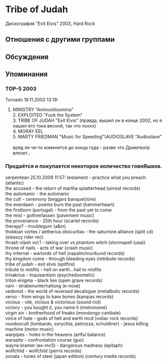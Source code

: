 # Tribe of Judah

Дискография
"Exit Elvis" 2003, Hard Rock

## Отношения с другими группами


## Обсуждения


## Упоминания

### TOP-5 2003

Tornado 18.11.2003 13:19:
1. MINISTRY "Animositisomina"<BR>2. EXPLOITED "Fuck the System"<BR>3. TRIBE OF JUDAH "Exit Elvis" (правда, вышел он в конце 2002, но я нашел его тока весной, так что поххх)<BR>4. MORAY EEL<BR>5. MARTY FRIEDMAN "Music for Speeding"\AUDIOSLAVE "Audioslave"<BR><BR>вряд ли че-то изменится до конца года - разве что Дримтеатр влезет...

### Продаётся и покупается некоторое количество говнЯшков.

serpentean 25.10.2009 11:57:
testament - practice what you preach (atlantic)<BR>the accused  - the return of martha splatterhead (unrest records)<BR>the automanic - the automanic<BR>the cult  - ceremony (beggars banquet/sire)<BR>the everdawn - poems burn the past (hammerheart)<BR>the firstborn (portugal) - from the past yet to come<BR>the mist - gottverlassen (pavement music)<BR>the provenance - 25th hour (scarlet records)<BR>therapy?  - troublegum (a&m)<BR>thokkian vortex / aetherius obscuritas  - the saturnine alliance (split cd) (sleaszy rider rec)<BR>thrash clash vol.1 - taking over vs phantom witch (stormspell (usa))<BR>throne of nails - acts of war (crash music)<BR>thy infernal - warlords of hell (napalm/moribund records)<BR>thy kingdom come - through bleeding eyes (retribute records)<BR>tribe of judah - exit elvis (spitfire)<BR>tribute to misfits - hell on earth…hail to misfits<BR>trinakrius  - inquisantism (psychedoomelic)<BR>triton enigma  - black lies (open grave records)<BR>vani - strabenunterhaltung (e-noxe)<BR>vedonist  - the world of reversed decalogue (metalbolic records)<BR>verso  - from wings to bare bones (kampas records)<BR>vicious  - vile, vicious & victorious (sound riot)<BR>victory  - you bought it, you name it (metronome)<BR>virgin sin - brotherhood of freaks (mondongo canibale)<BR>voice of hate - gods of hell and earth mcd (voliac rock records)<BR>voodoocult (lombardo, sorychta, petrozza, schuldiner)  - jesus killing machine (motor music)<BR>warpipes - holes in the heavens (artful balance)<BR>warspite - confrontation course (guc)<BR>wayne kramer (ex-mc5) - dangerous madness (epitaph)<BR>wolfchild - wolfchild (perris records)<BR>zonata  - tunes of steel (japan edition) (century media records)

